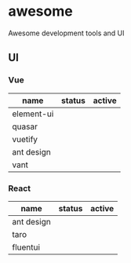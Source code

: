 # awesome
Awesome development tools and UI

## UI

### Vue

| name       | status | active |
| ---------- | ------ | ------ |
| element-ui |        |        |
| quasar     |        |        |
| vuetify    |        |        |
| ant design |        |        |
| vant       |        |        |

### React

| name       | status | active |
| ---------- | ------ | ------ |
| ant design |        |        |
| taro       |        |        |
| fluentui   |        |        |

